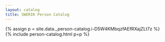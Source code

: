 ```yaml
---
layout: catalog
title: SWERIK Person Catalog
---
```

{% assign p = site.data._person-catalog.i-D5W4KMbqzfAEfRXajZLt7z %}
{% include person-catalog.html p=p %}

